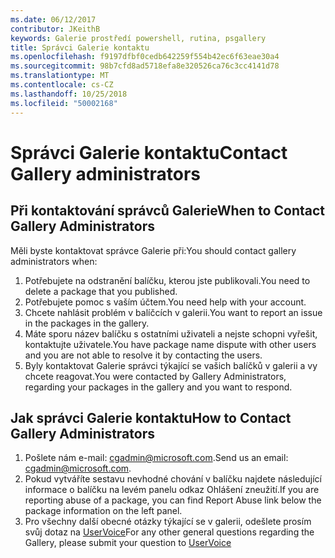 ```yaml
---
ms.date: 06/12/2017
contributor: JKeithB
keywords: Galerie prostředí powershell, rutina, psgallery
title: Správci Galerie kontaktu
ms.openlocfilehash: f9197dfbf0cedb642259f554b42ec6f63eae30a4
ms.sourcegitcommit: 98b7cfd8ad5718efa8e320526ca76c3cc4141d78
ms.translationtype: MT
ms.contentlocale: cs-CZ
ms.lasthandoff: 10/25/2018
ms.locfileid: "50002168"
---
```

# <a name="contact-gallery-administrators"></a><span data-ttu-id="69a5c-103">Správci Galerie kontaktu</span><span class="sxs-lookup"><span data-stu-id="69a5c-103">Contact Gallery administrators</span></span>

## <a name="when-to-contact-gallery-administrators"></a><span data-ttu-id="69a5c-104">Při kontaktování správců Galerie</span><span class="sxs-lookup"><span data-stu-id="69a5c-104">When to Contact Gallery Administrators</span></span>

<span data-ttu-id="69a5c-105">Měli byste kontaktovat správce Galerie při:</span><span class="sxs-lookup"><span data-stu-id="69a5c-105">You should contact gallery administrators when:</span></span>

1. <span data-ttu-id="69a5c-106">Potřebujete na odstranění balíčku, kterou jste publikovali.</span><span class="sxs-lookup"><span data-stu-id="69a5c-106">You need to delete a package that you published.</span></span>
2. <span data-ttu-id="69a5c-107">Potřebujete pomoc s vaším účtem.</span><span class="sxs-lookup"><span data-stu-id="69a5c-107">You need help with your account.</span></span>
3. <span data-ttu-id="69a5c-108">Chcete nahlásit problém v balíčcích v galerii.</span><span class="sxs-lookup"><span data-stu-id="69a5c-108">You want to report an issue in the packages in the gallery.</span></span>
4. <span data-ttu-id="69a5c-109">Máte sporu název balíčku s ostatními uživateli a nejste schopni vyřešit, kontaktujte uživatele.</span><span class="sxs-lookup"><span data-stu-id="69a5c-109">You have package name dispute with other users and you are not able to resolve it by contacting the users.</span></span>
5. <span data-ttu-id="69a5c-110">Byly kontaktovat Galerie správci týkající se vašich balíčků v galerii a vy chcete reagovat.</span><span class="sxs-lookup"><span data-stu-id="69a5c-110">You were contacted by Gallery Administrators, regarding your packages in the gallery and you want to respond.</span></span>

## <a name="how-to-contact-gallery-administrators"></a><span data-ttu-id="69a5c-111">Jak správci Galerie kontaktu</span><span class="sxs-lookup"><span data-stu-id="69a5c-111">How to Contact Gallery Administrators</span></span>

1. <span data-ttu-id="69a5c-112">Pošlete nám e-mail: cgadmin@microsoft.com.</span><span class="sxs-lookup"><span data-stu-id="69a5c-112">Send us an email: cgadmin@microsoft.com.</span></span>
2. <span data-ttu-id="69a5c-113">Pokud vytváříte sestavu nevhodné chování v balíčku najdete následující informace o balíčku na levém panelu odkaz Ohlášení zneužití.</span><span class="sxs-lookup"><span data-stu-id="69a5c-113">If you are reporting abuse of a package, you can find Report Abuse link below the package information on the left panel.</span></span>
3. <span data-ttu-id="69a5c-114">Pro všechny další obecné otázky týkající se v galerii, odešlete prosím svůj dotaz na [UserVoice](http://windowsserver.uservoice.com/forums/301869-powershell)</span><span class="sxs-lookup"><span data-stu-id="69a5c-114">For any other general questions regarding the Gallery, please submit your question to [UserVoice](http://windowsserver.uservoice.com/forums/301869-powershell)</span></span>
